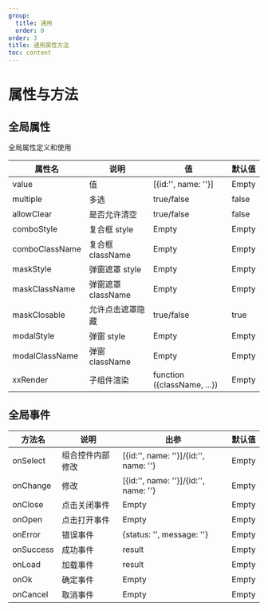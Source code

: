 ```yaml
---
group:
  title: 通用
  order: 0
order: 3
title: 通用属性方法
toc: content
---
```


# 属性与方法

## 全局属性

全局属性定义和使用

| 属性名         | 说明               | 值                          | 默认值 |
| -------------- | ------------------ | --------------------------- | ------ |
| value          | 值                 | [{id:'', name: ''}]         | Empty  |
| multiple       | 多选               | true/false                  | false  |
| allowClear     | 是否允许清空       | true/false                  | false  |
| comboStyle     | 复合框 style       | Empty                       | Empty  |
| comboClassName | 复合框 className   | Empty                       | Empty  |
| maskStyle      | 弹窗遮罩 style     | Empty                       | Empty  |
| maskClassName  | 弹窗遮罩 className | Empty                       | Empty  |
| maskClosable   | 允许点击遮罩隐藏   | true/false                  | true   |
| modalStyle     | 弹窗 style         | Empty                       | Empty  |
| modalClassName | 弹窗 className     | Empty                       | Empty  |
| xxRender       | 子组件渲染         | function ({className, ...}) | Empty  |

## 全局事件

| 方法名    | 说明             | 出参                                  | 默认值 |
| --------- | ---------------- | ------------------------------------- | ------ |
| onSelect  | 组合控件内部修改 | [{id:'', name: ''}]/{id:'', name: ''} | Empty  |
| onChange  | 修改             | [{id:'', name: ''}]/{id:'', name: ''} | Empty  |
| onClose   | 点击关闭事件     | Empty                                 | Empty  |
| onOpen    | 点击打开事件     | Empty                                 | Empty  |
| onError   | 错误事件         | {status: '', message: ''}             | Empty  |
| onSuccess | 成功事件         | result                                | Empty  |
| onLoad    | 加载事件         | result                                | Empty  |
| onOk      | 确定事件         | Empty                                 | Empty  |
| onCancel  | 取消事件         | Empty                                 | Empty  |
